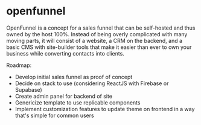 # openfunnel
OpenFunnel is a concept for a sales funnel that can be self-hosted and thus owned by the host 100%. Instead of being overly complicated with many moving parts, it will consist of a website, a CRM on the backend, and a basic CMS with site-builder tools that make it easier than ever to own your business while converting contacts into clients.

Roadmap:
- Develop initial sales funnel as proof of concept
- Decide on stack to use (considering ReactJS with Firebase or Supabase)
- Create admin panel for backend of site
- Genericize template to use replicable components
- Implement customization features to update theme on frontend in a way that's simple for common users
